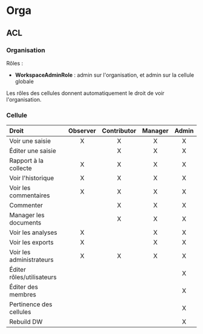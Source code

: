 # Orga

## ACL

### Organisation

Rôles :

- **WorkspaceAdminRole** : admin sur l'organisation, et admin sur la cellule globale

Les rôles des cellules donnent automatiquement le droit de voir l'organisation.

### Cellule

| Droit                     | Observer | Contributor | Manager | Admin |
|:--------------------------|:--------:|:-----------:|:-------:|:-----:|
| Voir une saisie           | X        | X           | X       | X
| Éditer une saisie         |          | X           | X       | X
| Rapport à la collecte     | X        | X           | X       | X
| Voir l'historique         | X        | X           | X       | X
| Voir les commentaires     | X        | X           | X       | X
| Commenter                 |          | X           | X       | X
| Manager les documents     |          | X           | X       | X
| Voir les analyses         | X        |             | X       | X
| Voir les exports          | X        |             | X       | X
| Voir les administrateurs  | X        | X           | X       | X
| Éditer rôles/utilisateurs |          |             |         | X
| Éditer des membres        |          |             |         | X
| Pertinence des cellules   |          |             |         | X
| Rebuild DW                |          |             |         | X

